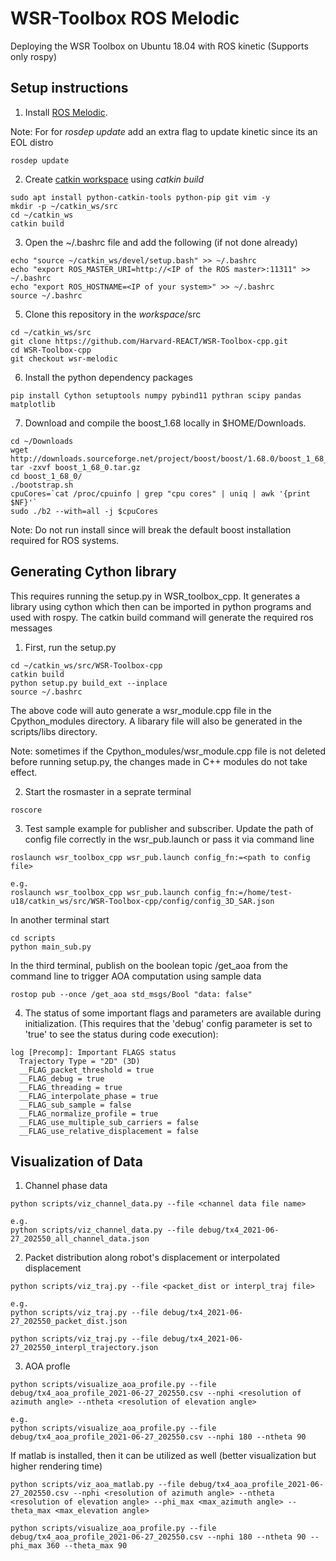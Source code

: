 # WSR-Toolbox ROS Melodic
Deploying the WSR Toolbox on Ubuntu 18.04 with ROS kinetic (Supports only rospy)

## Setup instructions
1. Install [ROS Melodic](http://wiki.ros.org/melodic/Installation/Ubuntu).

Note: For for _rosdep update_ add an extra flag to update kinetic since its an EOL distro
```
rosdep update
```

2. Create [catkin workspace](http://wiki.ros.org/catkin/Tutorials/create_a_workspace) using _catkin build_
```
sudo apt install python-catkin-tools python-pip git vim -y
mkdir -p ~/catkin_ws/src 
cd ~/catkin_ws
catkin build
```

3. Open the ~/.bashrc file and add the following (if not done already)
```
echo "source ~/catkin_ws/devel/setup.bash" >> ~/.bashrc
echo "export ROS_MASTER_URI=http://<IP of the ROS master>:11311" >> ~/.bashrc
echo "export ROS_HOSTNAME=<IP of your system>" >> ~/.bashrc
source ~/.bashrc
```

5. Clone this repository in the _workspace_/src 
```
cd ~/catkin_ws/src
git clone https://github.com/Harvard-REACT/WSR-Toolbox-cpp.git
cd WSR-Toolbox-cpp
git checkout wsr-melodic
```

6. Install the python dependency packages
```
pip install Cython setuptools numpy pybind11 pythran scipy pandas matplotlib
```

7. Download and compile the boost_1.68 locally in $HOME/Downloads.
```
cd ~/Downloads
wget http://downloads.sourceforge.net/project/boost/boost/1.68.0/boost_1_68_0.tar.gz
tar -zxvf boost_1_68_0.tar.gz
cd boost_1_68_0/
./bootstrap.sh
cpuCores=`cat /proc/cpuinfo | grep "cpu cores" | uniq | awk '{print $NF}'` 
sudo ./b2 --with=all -j $cpuCores
```
Note: Do not run install since will break the default boost installation required for ROS systems. 


## Generating Cython library
This requires running the setup.py in WSR_toolbox_cpp. It generates a library using cython which then can be imported in python programs and used with rospy. The catkin build command will generate the required ros messages

1. First, run the setup.py
```
cd ~/catkin_ws/src/WSR-Toolbox-cpp
catkin build
python setup.py build_ext --inplace
source ~/.bashrc
```
The above code will auto generate a wsr_module.cpp file in the Cpython_modules directory. A libarary file will also be generated in the scripts/libs directory.

Note: sometimes if the Cpython_modules/wsr_module.cpp file is not deleted before running setup.py, the changes made in C++ modules do not take effect.

2. Start the rosmaster in a seprate terminal
```
roscore
```

3. Test sample example for publisher and subscriber. Update the path of config file correctly in the wsr_pub.launch or pass it via command line
```
roslaunch wsr_toolbox_cpp wsr_pub.launch config_fn:=<path to config file>

e.g.
roslaunch wsr_toolbox_cpp wsr_pub.launch config_fn:=/home/test-u18/catkin_ws/src/WSR-Toolbox-cpp/config/config_3D_SAR.json
```

In another terminal start
```
cd scripts
python main_sub.py
```

In the third terminal, publish on the boolean topic /get_aoa from the command line to trigger AOA computation using sample data
```
rostop pub --once /get_aoa std_msgs/Bool "data: false"
```

4. The status of some important flags and parameters are available during initialization. (This requires that the 'debug' config parameter is set to 'true' to see the status during code execution):
```
log [Precomp]: Important FLAGS status
  Trajectory Type = "2D" (3D)
  __FLAG_packet_threshold = true
  __FLAG_debug = true
  __FLAG_threading = true
  __FLAG_interpolate_phase = true
  __FLAG_sub_sample = false
  __FLAG_normalize_profile = true
  __FLAG_use_multiple_sub_carriers = false
  __FLAG_use_relative_displacement = false
```

## Visualization of Data
1. Channel phase data
```
python scripts/viz_channel_data.py --file <channel data file name>

e.g.
python scripts/viz_channel_data.py --file debug/tx4_2021-06-27_202550_all_channel_data.json
```

2. Packet distribution along robot's displacement or interpolated displacement
```
python scripts/viz_traj.py --file <packet_dist or interpl_traj file>

e.g.
python scripts/viz_traj.py --file debug/tx4_2021-06-27_202550_packet_dist.json

python scripts/viz_traj.py --file debug/tx4_2021-06-27_202550_interpl_trajectory.json
```

3. AOA profle
```
python scripts/visualize_aoa_profile.py --file debug/tx4_aoa_profile_2021-06-27_202550.csv --nphi <resolution of azimuth angle> --ntheta <resolution of elevation angle>

e.g.
python scripts/visualize_aoa_profile.py --file debug/tx4_aoa_profile_2021-06-27_202550.csv --nphi 180 --ntheta 90
``` 

If matlab is installed, then it can be utilized as well (better visualization but higher rendering time)
```
python scripts/viz_aoa_matlab.py --file debug/tx4_aoa_profile_2021-06-27_202550.csv --nphi <resolution of azimuth angle> --ntheta <resolution of elevation angle> --phi_max <max_azimuth angle> --theta_max <max_elevation angle>

python scripts/visualize_aoa_profile.py --file debug/tx4_aoa_profile_2021-06-27_202550.csv --nphi 180 --ntheta 90 --phi_max 360 --theta_max 90
```


